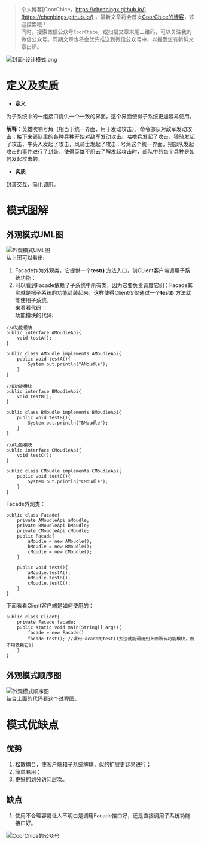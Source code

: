 > 个人博客[CoorChice，https://chenbingx.github.io/](https://chenbingx.github.io/)  ，最新文章将会首发[CoorChice的博客](https://chenbingx.github.io/)，欢迎探索哦 !  
同时，搜索微信公众号`CoorChice`，或扫描文章末尾二维码，可以关注我的微信公众号。同期文章也将会优先推送到微信公众号中，以提醒您有新鲜文章出炉。

![封面-设计模式.png](http://upload-images.jianshu.io/upload_images/1869462-36511024956bd63d.png?imageMogr2/auto-orient/strip%7CimageView2/2/w/1240)

# 定义及实质
- **定义**  

为子系统中的一组接口提供一个一致的界面，这个界面使得子系统更加容易使用。  

**解释**：英雄吹响号角（相当于统一界面，用于发动攻击），命令部队对敌军发动攻击；接下来部队里的各种兵种开始对敌军发动攻击。咕噜兵发起了攻击，狼骑发起了攻击，牛头人发起了攻击，风骑士发起了攻击...号角这个统一界面，把部队发起攻击的事件进行了封装，使得英雄不用去了解发起攻击时，部队中的每个兵种是如何发起攻击的。  


- **实质**  

封装交互，简化调用。  

# 模式图解
## 外观模式UML图
![外观模式UML图](http://upload-images.jianshu.io/upload_images/1869462-4e74133967c1c771.png?imageMogr2/auto-orient/strip%7CimageView2/2/w/1240)  
从上图可以看出:  
1. Facade作为外观类，它提供一个**test()** 方法入口，供CLient客户端调用子系统功能；
2. 可以看到Facade依赖了子系统中所有类，因为它要负责调度它们；Facade其实就是把子系统的功能封装起来，这样使得Client仅仅通过一个**test()** 方法就能使用子系统。  
来看看代码：  
功能模块的代码:  

```
//A功能模块
public interface AMoudleApi{
    void testA();
}

public class AMoudle implements AMoudleApi{
    public void testA(){
        System.out.println("AMoudle");
    }
}

//B功能模块
public interface BMoudleApi{
    void testB();
}

public class BMoudle implements BMoudleApi{
    public void testB(){
        System.out.println("BMoudle");
    }
}

//A功能模块
public interface CMoudleApi{
    void testC();
}

public class CMoudle implements CMoudleApi{
    public void testC(){
        System.out.println("CMoudle");
    }
}
```
Facade外观类：
```
public class Facade{
    private AMoudleApi aMoudle;
    private BMoudleApi bMoudle;
    private CMoudleApi cMoudle;
    public Facade{
        aMoudle = new AMoudle();
        bMoudle = new BMoudle();
        cMoudle = new CMoudle();
    }
    
    public void test(){
        aMoudle.testA();
        bMoudle.testB();
        cMoudle.testC();
    }
}
```
下面看看Client客户端是如何使用的：
```
public class Client{
    private Facade facade;
    public static void main(String[] args){
        facade = new Facade()
        facade.test(); //调用Facade的test()方法就能调用到上面所有功能模块，而不用依赖它们
    }
}
```


## 外观模式顺序图
![外观模式顺序图](http://upload-images.jianshu.io/upload_images/1869462-2b6b24329dc705e3.png?imageMogr2/auto-orient/strip%7CimageView2/2/w/1240)  
结合上面的代码看这个过程图。



# 模式优缺点
## 优势
1. 松散耦合，使客户端和子系统解耦，似的扩展更容易进行；
2. 简单易用；
3. 更好的划分访问层次。


  
  
## 缺点
1. 使用不合理容易让人不明白是调用Facade接口好，还是直接调用子系统功能接口好。

 ![CoorChice的公众号](http://upload-images.jianshu.io/upload_images/1869462-a9b169b0a3ed8ac7.jpg?imageMogr2/auto-orient/strip%7CimageView2/2/w/1240) 
